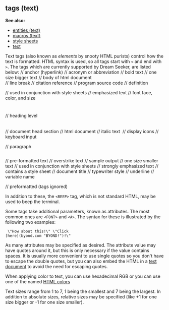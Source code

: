 ## tags (text)
**See also:**
+   [entities (text)](/ref/DM/text/entities.md) 
+   [macros (text)](/ref/DM/text/macros.md) 
+   [style sheets](/ref/DM/text/style.md) 
+   [text](/ref/DM/text.md) 


Text tags (also known as *elements* by snooty HTML purists)
control how the text is formatted. HTML syntax is used, so all tags
start with `<` and end with `>`. The tags which are currently supported
by Dream Seeker, are listed below:
    <A></A>              // anchor (hyperlink)
    <ACRONYM></ACRONYM>  // acronym or abbreviation
    <B></B>              // bold text
    <BIG></BIG>          // one size bigger text
    <BODY></BODY>        // body of html document
    <BR>                 // line break
    <CITE></CITE>        // citation reference
    <CODE></CODE>        // program source code
    <DFN></DFN>          // definition
    <DIV></DIV>          // used in conjunction with style sheets
    <EM></EM>            // emphasized text
    <FONT></FONT>        // font face, color, and size
    <H1></H1>            // heading level
    <H2></H2>
    <H3></H3>
    <H4></H4>
    <H5></H5>
    <H6></H6>
    <HEAD></HEAD>        // document head section
    <HTML></HTML>        // html document
    <I></I>              // italic text
    <IMG></IMG>          // display icons
    <KBD></KBD>          // keyboard input
    <P></P>              // paragraph
    <PRE></PRE>          // pre-formatted text
    <S></S>              // overstrike text
    <SAMP></SAMP>        // sample output
    <SMALL></SMALL>      // one size smaller text
    <SPAN></SPAN>        // used in conjunction with style sheets
    <STRONG></STRONG>    // strongly emphasized text
    <STYLE></STYLE>      // contains a style sheet
    <TITLE></TITLE>      // document title
    <TT></TT>            // typewriter style
    <U></U>              // underline
    <VAR></VAR>          // variable name
    <XMP></XMP>          // preformatted (tags ignored)


In addition to these, the `<BEEP>` tag, which is not standard
HTML, may be used to beep the terminal. 

Some tags take
additional parameters, known as attributes. The most common ones are
`<FONT>` and `<A>`. The syntax for these is illustrated by the following
two examples: 
```
 \"How about this!\" \"Click
[here](byond.com "BYOND!")!\" 
```
 

As many attributes may
be specified as desired. The attribute value may have quotes around it,
but this is only necessary if the value contains spaces. It is usually
more convenient to use single quotes so you don\'t have to escape the
double quotes, but you can also embed the HTML in a [text
document](/ref/DM/text.md)  to avoid the need for escaping quotes.


When applying color to text, you can use hexadecimal RGB or you
can use one of the named [HTML
colors](/ref/%7B%7Bappendix%7D%7D/html-colors.md)  

Text sizes range
from 1 to 7, 1 being the smallest and 7 being the largest. In addition
to absolute sizes, relative sizes may be specified (like +1 for one size
bigger or -1 for one size smaller).